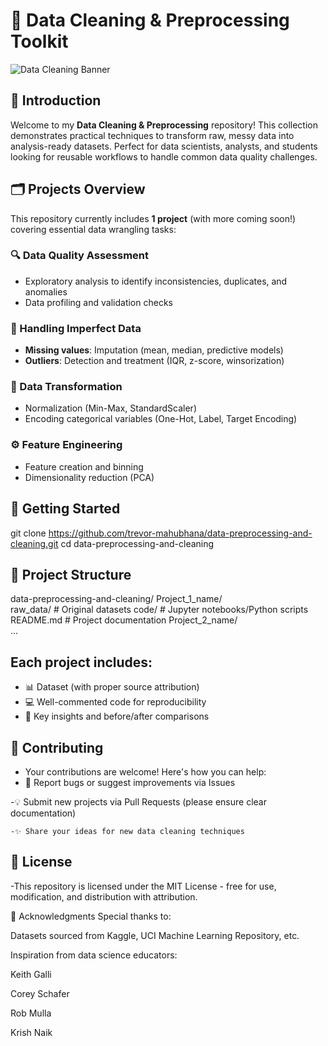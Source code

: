 # 🧹 Data Cleaning & Preprocessing Toolkit

![Data Cleaning Banner](https://github.com/user-attachments/assets/0ed05f71-1d98-4e7d-90d3-23dc45dae9b0)


## 📌 Introduction
Welcome to my **Data Cleaning & Preprocessing** repository! This collection demonstrates practical techniques to transform raw, messy data into analysis-ready datasets. Perfect for data scientists, analysts, and students looking for reusable workflows to handle common data quality challenges.

## 🗂 Projects Overview
This repository currently includes **1 project** (with more coming soon!) covering essential data wrangling tasks:

### 🔍 Data Quality Assessment
- Exploratory analysis to identify inconsistencies, duplicates, and anomalies
- Data profiling and validation checks

### 🧩 Handling Imperfect Data
- **Missing values**: Imputation (mean, median, predictive models)
- **Outliers**: Detection and treatment (IQR, z-score, winsorization)

### 🔄 Data Transformation
- Normalization (Min-Max, StandardScaler)
- Encoding categorical variables (One-Hot, Label, Target Encoding)

### ⚙️ Feature Engineering
- Feature creation and binning
- Dimensionality reduction (PCA)

## 🚀 Getting Started
git clone https://github.com/trevor-mahubhana/data-preprocessing-and-cleaning.git
cd data-preprocessing-and-cleaning

## 📂 Project Structure
data-preprocessing-and-cleaning/
   Project_1_name/  
     raw_data/          # Original datasets
     code/              # Jupyter notebooks/Python scripts
     README.md          # Project documentation
   Project_2_name/  
     ...  

## Each project includes:
- 📊 Dataset (with proper source attribution)
- 💻 Well-commented code for reproducibility
- 📝 Key insights and before/after comparisons

## 🤝 Contributing
   - Your contributions are welcome! Here's how you can help:
   - 🐛 Report bugs or suggest improvements via Issues

   -💡 Submit new projects via Pull Requests (please ensure clear documentation)

    -✨ Share your ideas for new data cleaning techniques

## 📜 License
-This repository is licensed under the MIT License - free for use, modification, and distribution with attribution.

🙏 Acknowledgments
Special thanks to:

Datasets sourced from Kaggle, UCI Machine Learning Repository, etc.

Inspiration from data science educators:

Keith Galli

Corey Schafer

Rob Mulla

Krish Naik
